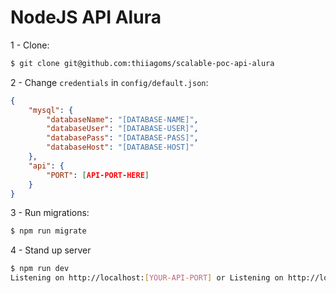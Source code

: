 # NodeJS API Alura

1 - Clone: 
```bash
$ git clone git@github.com:thiiagoms/scalable-poc-api-alura
```

2 - Change `credentials` in `config/default.json`:
```json
{
    "mysql": {
        "databaseName": "[DATABASE-NAME]",
        "databaseUser": "[DATABASE-USER]",
        "databasePass": "[DATABASE-PASS]",
        "databaseHost": "[DATABASE-HOST]"
    },
    "api": {
        "PORT": [API-PORT-HERE]
    }
}
```

3 - Run migrations:
```bash
$ npm run migrate
```

4 - Stand up server
```bash
$ npm run dev
Listening on http://localhost:[YOUR-API-PORT] or Listening on http://localhost:8000
```
